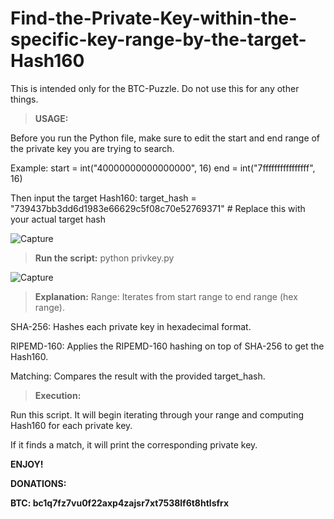 # Find-the-Private-Key-within-the-specific-key-range-by-the-target-Hash160
This is intended only for the BTC-Puzzle. Do not use this for any other things.

> **USAGE:**

Before you run the Python file, make sure to edit the start and end range of the private key you are trying to search.

Example:
start = int("40000000000000000", 16)
end = int("7ffffffffffffffff", 16)

Then input the target Hash160:
target_hash = "739437bb3dd6d1983e66629c5f08c70e52769371"  # Replace this with your actual target hash





![Capture](https://github.com/user-attachments/assets/cf9132d2-b734-4c66-a42c-3d45a9232d3c)







> **Run the script:**
python privkey.py

![Capture](https://github.com/user-attachments/assets/41c0c24b-182c-4780-acf9-d9249dca943c)


> **Explanation:**
Range: Iterates from start range to end range (hex range).

SHA-256: Hashes each private key in hexadecimal format.

RIPEMD-160: Applies the RIPEMD-160 hashing on top of SHA-256 to get the Hash160.

Matching: Compares the result with the provided target_hash.



> **Execution:**

Run this script. It will begin iterating through your range and computing Hash160 for each private key.

If it finds a match, it will print the corresponding private key.


**ENJOY!**





**DONATIONS:**



**BTC: bc1q7fz7vu0f22axp4zajsr7xt7538lf6t8htlsfrx**




